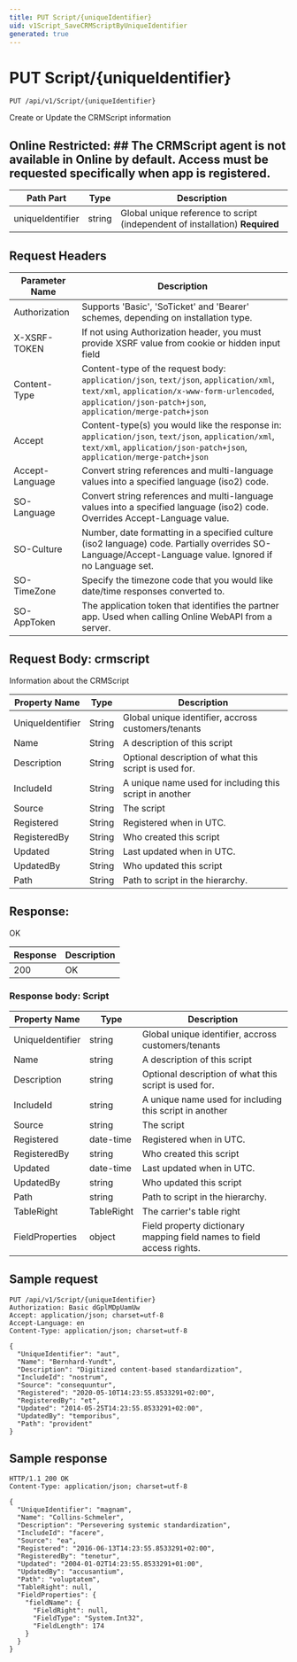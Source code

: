 ```yaml
---
title: PUT Script/{uniqueIdentifier}
uid: v1Script_SaveCRMScriptByUniqueIdentifier
generated: true
---
```


# PUT Script/{uniqueIdentifier}

```http
PUT /api/v1/Script/{uniqueIdentifier}
```

Create or Update the CRMScript information


## Online Restricted: ## The CRMScript agent is not available in Online by default. Access must be requested specifically when app is registered.





| Path Part | Type | Description |
|-----------|------|-------------|
| uniqueIdentifier | string | Global unique reference to script (independent of installation) **Required** |



## Request Headers

| Parameter Name | Description |
|----------------|-------------|
| Authorization  | Supports 'Basic', 'SoTicket' and 'Bearer' schemes, depending on installation type. |
| X-XSRF-TOKEN   | If not using Authorization header, you must provide XSRF value from cookie or hidden input field |
| Content-Type | Content-type of the request body: `application/json`, `text/json`, `application/xml`, `text/xml`, `application/x-www-form-urlencoded`, `application/json-patch+json`, `application/merge-patch+json` |
| Accept         | Content-type(s) you would like the response in: `application/json`, `text/json`, `application/xml`, `text/xml`, `application/json-patch+json`, `application/merge-patch+json` |
| Accept-Language | Convert string references and multi-language values into a specified language (iso2) code. |
| SO-Language | Convert string references and multi-language values into a specified language (iso2) code. Overrides Accept-Language value. |
| SO-Culture | Number, date formatting in a specified culture (iso2 language) code. Partially overrides SO-Language/Accept-Language value. Ignored if no Language set. |
| SO-TimeZone | Specify the timezone code that you would like date/time responses converted to. |
| SO-AppToken | The application token that identifies the partner app. Used when calling Online WebAPI from a server. |

## Request Body: crmscript 

Information about the CRMScript 

| Property Name | Type |  Description |
|----------------|------|--------------|
| UniqueIdentifier | String | Global unique identifier, accross customers/tenants |
| Name | String | A description of this script |
| Description | String | Optional description of what this script is used for. |
| IncludeId | String | A unique name used for including this script in another |
| Source | String | The script |
| Registered | String | Registered when  in UTC. |
| RegisteredBy | String | Who created this script |
| Updated | String | Last updated when  in UTC. |
| UpdatedBy | String | Who updated this script |
| Path | String | Path to script in the hierarchy. |

## Response:

OK

| Response | Description |
|----------------|-------------|
| 200 | OK |

### Response body: Script

| Property Name | Type |  Description |
|----------------|------|--------------|
| UniqueIdentifier | string | Global unique identifier, accross customers/tenants |
| Name | string | A description of this script |
| Description | string | Optional description of what this script is used for. |
| IncludeId | string | A unique name used for including this script in another |
| Source | string | The script |
| Registered | date-time | Registered when  in UTC. |
| RegisteredBy | string | Who created this script |
| Updated | date-time | Last updated when  in UTC. |
| UpdatedBy | string | Who updated this script |
| Path | string | Path to script in the hierarchy. |
| TableRight | TableRight | The carrier's table right |
| FieldProperties | object | Field property dictionary mapping field names to field access rights. |

## Sample request

```http!
PUT /api/v1/Script/{uniqueIdentifier}
Authorization: Basic dGplMDpUamUw
Accept: application/json; charset=utf-8
Accept-Language: en
Content-Type: application/json; charset=utf-8

{
  "UniqueIdentifier": "aut",
  "Name": "Bernhard-Yundt",
  "Description": "Digitized content-based standardization",
  "IncludeId": "nostrum",
  "Source": "consequuntur",
  "Registered": "2020-05-10T14:23:55.8533291+02:00",
  "RegisteredBy": "et",
  "Updated": "2014-05-25T14:23:55.8533291+02:00",
  "UpdatedBy": "temporibus",
  "Path": "provident"
}
```

## Sample response

```http_
HTTP/1.1 200 OK
Content-Type: application/json; charset=utf-8

{
  "UniqueIdentifier": "magnam",
  "Name": "Collins-Schmeler",
  "Description": "Persevering systemic standardization",
  "IncludeId": "facere",
  "Source": "ea",
  "Registered": "2016-06-13T14:23:55.8533291+02:00",
  "RegisteredBy": "tenetur",
  "Updated": "2004-01-02T14:23:55.8533291+01:00",
  "UpdatedBy": "accusantium",
  "Path": "voluptatem",
  "TableRight": null,
  "FieldProperties": {
    "fieldName": {
      "FieldRight": null,
      "FieldType": "System.Int32",
      "FieldLength": 174
    }
  }
}
```